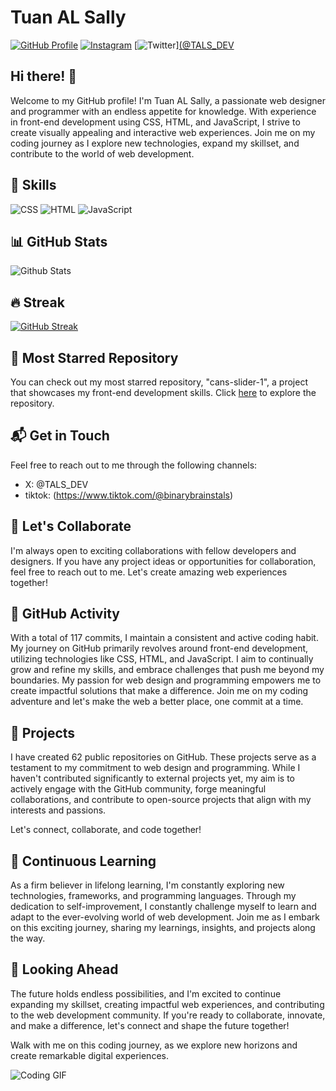 # Tuan AL Sally

[![GitHub Profile](https://img.shields.io/badge/TuanAL_Sally-Profile-brightgreen?style=for-the-badge&logo=github)](https://github.com/TuanALSally)
[![Instagram](https://img.shields.io/badge/TuanAL_Sally-LinkedIn-blue?style=for-the-badge&logo=linkedin)](https://www.instagram.com/tals_dev/)
[![Twitter](https://img.shields.io/badge/Tuan_AL_Sally-Twitter-blue?style=for-the-badge&logo=twitter)][(@TALS_DEV](https://x.com/TALS_DEV)
## Hi there! 👋

Welcome to my GitHub profile! I'm Tuan AL Sally, a passionate web designer and programmer with an endless appetite for knowledge. With experience in front-end development using CSS, HTML, and JavaScript, I strive to create visually appealing and interactive web experiences. Join me on my coding journey as I explore new technologies, expand my skillset, and contribute to the world of web development.

## 🚀 Skills

![CSS](https://img.shields.io/badge/-CSS-blue?style=for-the-badge&logo=css3)
![HTML](https://img.shields.io/badge/-HTML-orange?style=for-the-badge&logo=html5)
![JavaScript](https://img.shields.io/badge/-JavaScript-yellow?style=for-the-badge&logo=javascript)

## 📊 GitHub Stats

![Github Stats](https://github-readme-stats.vercel.app/api?username=TuanALSally)

## 🔥 Streak

[![GitHub Streak](https://streak-stats.demolab.com/?user=TuanALSally)](https://git.io/streak-stats)

## 🌟 Most Starred Repository

You can check out my most starred repository, "cans-slider-1", a project that showcases my front-end development skills. Click [here](https://github.com/TuanALSally/cans-slider-1) to explore the repository.

## 📬 Get in Touch

Feel free to reach out to me through the following channels:

- X: @TALS_DEV
- tiktok:  (https://www.tiktok.com/@binarybrainstals)

## 🤝 Let's Collaborate

I'm always open to exciting collaborations with fellow developers and designers. If you have any project ideas or opportunities for collaboration, feel free to reach out to me. Let's create amazing web experiences together!

## 🐾 GitHub Activity

With a total of 117 commits, I maintain a consistent and active coding habit. My journey on GitHub primarily revolves around front-end development, utilizing technologies like CSS, HTML, and JavaScript. I aim to continually grow and refine my skills, and embrace challenges that push me beyond my boundaries. My passion for web design and programming empowers me to create impactful solutions that make a difference. Join me on my coding adventure and let's make the web a better place, one commit at a time.

## 💼 Projects

I have created 62 public repositories on GitHub. These projects serve as a testament to my commitment to web design and programming. While I haven't contributed significantly to external projects yet, my aim is to actively engage with the GitHub community, forge meaningful collaborations, and contribute to open-source projects that align with my interests and passions.

Let's connect, collaborate, and code together!

## 🌱 Continuous Learning

As a firm believer in lifelong learning, I'm constantly exploring new technologies, frameworks, and programming languages. Through my dedication to self-improvement, I constantly challenge myself to learn and adapt to the ever-evolving world of web development. Join me as I embark on this exciting journey, sharing my learnings, insights, and projects along the way.

## 👀 Looking Ahead

The future holds endless possibilities, and I'm excited to continue expanding my skillset, creating impactful web experiences, and contributing to the web development community. If you're ready to collaborate, innovate, and make a difference, let's connect and shape the future together!

Walk with me on this coding journey, as we explore new horizons and create remarkable digital experiences.

![Coding GIF](https://media.giphy.com/media/xUA7bdpLxQhsSQdyog/giphy.gif)
